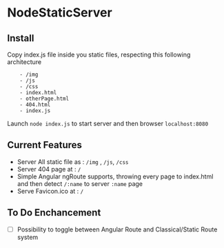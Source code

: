 # NodeStaticServer

## Install

Copy index.js file inside you static files, respecting this following architecture
```
	- /img
	- /js
	- /css
	- index.html
	- otherPage.html
	- 404.html
	- index.js
```
Launch `node index.js` to start server and then browser `localhost:8080`
## Current Features

- Server All static file as : `/img` , `/js`, `/css`
- Server 404 page at : `/`
- Simple Angular ngRoute supports, throwing every page to index.html and then detect `/:name` to server `:name` page 
- Serve Favicon.ico at : `/`

## To Do Enchancement

 - [ ] Possibility to toggle between Angular Route and Classical/Static Route system
